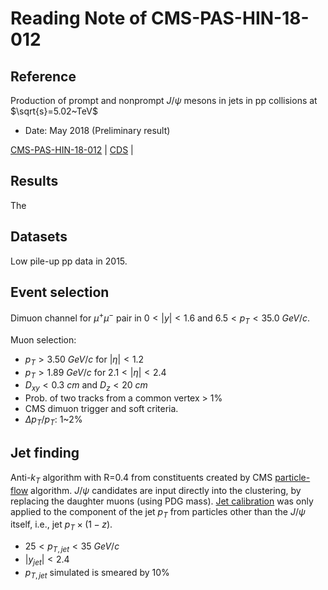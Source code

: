 # Reading Note of CMS-PAS-HIN-18-012

## Reference

Production of prompt and nonprompt $J/\psi$ mesons in jets in pp collisions at $\sqrt{s}=5.02~TeV$

* Date: May 2018 (Preliminary result)

[CMS-PAS-HIN-18-012](https://cms-results.web.cern.ch/cms-results/public-results/preliminary-results/HIN-18-012/index.html) |
[CDS](https://cds.cern.ch/record/2318344) |

## Results

The

## Datasets

Low pile-up pp data in 2015.

## Event selection

Dimuon channel for $\mu^{+}\mu^{-}$ pair in $0 < |y| < 1.6$ and $6.5 < p_{T} < 35.0~GeV/c$.

Muon selection:

* $p_{T} > 3.50~GeV/c$ for $|\eta|<1.2$
* $p_{T} > 1.89~GeV/c$ for $2.1<|\eta|<2.4$
* $D_{xy} < 0.3~cm$ and $D_{z} < 20~cm$
* Prob. of two tracks from a common vertex > 1%
* CMS dimuon trigger and soft criteria.
* $\Delta p_{T}/p_{T}$: 1~2%

## Jet finding

Anti-$k_{T}$ algorithm with R=0.4 from constituents created by CMS [particle-flow](https://cms-results.web.cern.ch/cms-results/public-results/publications/PRF-14-001/index.html) algorithm. $J/\psi$ candidates are input directly into the clustering, by replacing the daughter muons (using PDG mass).  [Jet calibration](https://cms-results.web.cern.ch/cms-results/public-results/publications/JME-13-004/index.html) was only applied to the component of the jet $p_{T}$ from particles other than the $J/\psi$ itself, i.e., jet $p_{T}\times(1-z)$.

* $25 < p_{T,jet} < 35~GeV/c$
* $|y_{jet}| < 2.4$
* $p_{T,jet}$ simulated is smeared by 10%